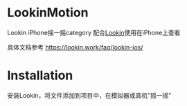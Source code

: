 # LookinMotion
Lookin iPhone摇一摇category
配合[Lookin](https://lookin.work/)使用在iPhone上查看

具体文档参考 https://lookin.work/faq/lookin-ios/

# Installation
安装Lookin，将文件添加到项目中，在模拟器或真机“摇一摇”
